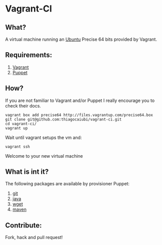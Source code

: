 # Vagrant-CI


## What?

A virtual machine running an [Ubuntu](http://www.ubuntu.com/) Precise 64 bits provided by Vagrant.

## Requirements:
	
1. [Vagrant](http://vagrantup.com/)
2. [Puppet](http://puppetlabs.com/)

## How?

If you are not familiar to Vagrant and/or Puppet I really encourage you to check their docs.

	vagrant box add precise64 http://files.vagrantup.com/precise64.box
	git clone git@github.com:thiagocaiubi/vagrant-ci.git
	cd vagrant-ci/
	vagrant up

Wait until vagrant setups the vm and:
	
	vagrant ssh

Welcome to your new virtual machine

## What is int it?

The following packages are available by provisioner Puppet:
	
1. [git](github.com/uggedal/puppet-module-git.git)
2. [java](github.com/puppetlabs/puppetlabs-java.git)
3. [wget](github.com/maestrodev/puppet-wget.git)
4. [maven](github.com/maestrodev/puppet-maven.git)

## Contribute:

Fork, hack and pull request!